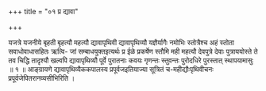 +++
title = "०१ प्र द्यावा"

+++

यजत्रे यजनीये बृहती बृहत्यौ महत्यौ द्यावापृथिवी द्यावापृथिव्यौ यज्ञैर्यागैः नमोभिः स्तोत्रैश्च अहं स्तोता सवाधोवाधासहितः ऋत्वि- जां सम्बाधयुक्तइत्यर्थः प्र ईळे प्रकर्षेण स्तौमि मही महत्यौ देवपुत्रे देवाः पुत्राययोस्ते ते तव चिद्धि तादृश्यौ खल्वपि द्यावापृथिव्यौ पूर्वे पुरातनाः कवयः गृणन्तः स्तुवन्तः पुरोदधिरे पुरस्तात् स्थापयामासुः ॥ १ ॥ आङ्ग्रायणे द्यावापृथिव्यैककपालस्य प्रपूर्वजइतियाज्या सूत्रितं च-महीद्यौःपृथिवीचनः प्रपूर्वजेपितरानव्यसीभिरिति ।
